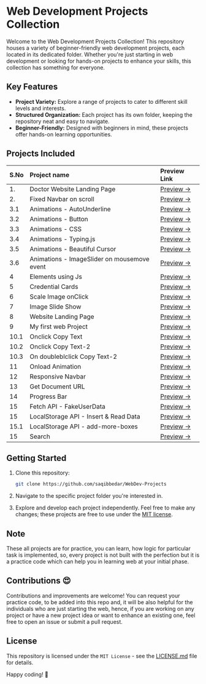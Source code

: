 # Web Development Projects Collection

Welcome to the Web Development Projects Collection! This repository houses a variety of beginner-friendly web development projects, each located in its dedicated folder. Whether you're just starting in web development or looking for hands-on projects to enhance your skills, this collection has something for everyone.

## Key Features

- **Project Variety:** Explore a range of projects to cater to different skill levels and interests.
- **Structured Organization:** Each project has its own folder, keeping the repository neat and easy to navigate.
- **Beginner-Friendly:** Designed with beginners in mind, these projects offer hands-on learning opportunities.

## Projects Included

| S.No | Project name | Preview Link |
|:-- | :-- | :-- |
| 1. | Doctor Website Landing Page | [Preview →](https://saqibbedar.github.io/WebDev-Projects/DoctorWebLandingPage/index.html) |
| 2. | Fixed Navbar on scroll | [Preview →](https://saqibbedar.github.io/WebDev-Projects/FixedNavbarOnScroll/index.html) |
| 3.1 | Animations - AutoUnderline  | [Preview →](https://saqibbedar.github.io/WebDev-Projects/Animations/Auto%20underline%20on%20hover/index.html) |
| 3.2 | Animations - Button | [Preview →](https://saqibbedar.github.io/WebDev-Projects/Animations/Button%20Animation/index.html) |
| 3.3 | Animations - CSS | [Preview →](https://saqibbedar.github.io/WebDev-Projects/Animations/CssAnimation/index.html) |
| 3.4 | Animations - Typing.js | [Preview →](https://saqibbedar.github.io/WebDev-Projects/Animations/Typingjs%20Animation/index.html) |
| 3.5 | Animations - Beautiful Cursor | [Preview →](https://saqibbedar.github.io/WebDev-Projects/Animations/mousemove/index.html) |
| 3.6 | Animations - ImageSlider on mousemove event | [Preview →](https://saqibbedar.github.io/WebDev-Projects/Animations/moveImage-on-mousemove/index.html) |
| 4 | Elements using Js | [Preview →](https://saqibbedar.github.io/WebDev-Projects/CreateElemsUsingLoop/index.html) |
| 5 | Credential Cards | [Preview →](https://saqibbedar.github.io/WebDev-Projects/HTML%20Crendential%20Cards/index.html) |
| 6 | Scale Image onClick | [Preview →](https://saqibbedar.github.io/WebDev-Projects/ImageScaleOnclick/index.html) |
| 7 | Image Slide Show | [Preview →](https://saqibbedar.github.io/WebDev-Projects/ImageSlideShow/index.html) |
| 8 | Website Landing Page | [Preview →](https://saqibbedar.github.io/WebDev-Projects/LandingPage-1/index.html) |
| 9 | My first web Project | [Preview →](https://saqibbedar.github.io/WebDev-Projects/MyFirstWebProject/homePage.html) |
| 10.1 | Onclick Copy Text | [Preview →](https://saqibbedar.github.io/WebDev-Projects/OnclickCopyText/index.html) |
| 10.2 | Onclick Copy Text-2 | [Preview →](https://saqibbedar.github.io/WebDev-Projects/OnclickCopyText/onclickCopyText2.html) |
| 10.3 | On doubleblclick Copy Text-2 | [Preview →](https://saqibbedar.github.io/WebDev-Projects/OnclickCopyText/dblclickToCopy/index.html) |
| 11 | Onload Animation | [Preview →](https://saqibbedar.github.io/WebDev-Projects/Onload/index.html) |
| 12 | Responsive Navbar | [Preview →](https://saqibbedar.github.io/WebDev-Projects/ResponsiveNavbar/index.html) |
| 13 | Get Document URL | [Preview →](https://saqibbedar.github.io/WebDev-Projects/GetDocumentURL/01_URL.html) |
| 14 | Progress Bar | [Preview →](https://saqibbedar.github.io/WebDev-Projects/ProgressBar/index.html) |
| 15 | Fetch API - FakeUserData | [Preview →](https://saqibbedar.github.io/WebDev-Projects/FetchAPI/FakeUserData/index.html) |
| 15 | LocalStorage API - Insert & Read Data | [Preview →](https://saqibbedar.github.io/WebDev-Projects/LocalStorageAPI/index.html) |
| 15.1 | LocalStorage API - add-more-boxes | [Preview →](https://saqibbedar.github.io/WebDev-Projects/LocalStorageAPI/add-more-boxes/index.html) |
| 15 | Search | [Preview →](https://saqibbedar.github.io/WebDev-Projects/Search/index.html) |

## Getting Started

1. Clone this repository:

    ```bash
    git clone https://github.com/saqibbedar/WebDev-Projects
    ```

2. Navigate to the specific project folder you're interested in.

3. Explore and develop each project independently. Feel free to make any changes; these projects are free to use under the [MIT license](https://github.com/saqibbedar/WebDev-Projects?tab=MIT-1-ov-file).

## Note

These all projects are for practice, you can learn, how logic for particular task is implemented, so, every project is not built with the perfection but it is a practice code which can help you in learning web at your initial phase.

## Contributions 😍

Contributions and improvements are welcome! You can request your practice code, to be added into this repo and, it will be also helpful for the individuals who are just starting the web, hence, if you are working on any project or have a new project idea or want to enhance an existing one, feel free to open an issue or submit a pull request.

## License

This repository is licensed under the `MIT License` - see the [LICENSE.md](https://github.com/saqibbedar/WebDev-Projects?tab=MIT-1-ov-file) file for details.

Happy coding! 🚀
